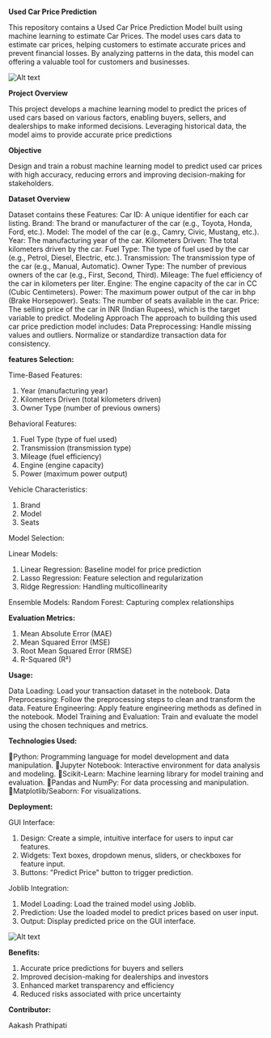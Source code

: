 **Used Car Price Prediction**

This repository contains a Used Car Price Prediction Model built using machine learning to estimate Car Prices. The model uses cars data to estimate car prices, helping customers to estimate accurate prices and prevent financial losses. By analyzing patterns in the data, this model can offering a valuable tool for customers and businesses.


![Alt text](https://miro.medium.com/v2/resize:fit:828/format:webp/1*ftnM93QhlS0A7I55QegbrA.jpeg)

**Project Overview**

 This project develops a machine learning model to predict the prices of used cars based on various factors, enabling buyers, sellers, and dealerships to make informed decisions. Leveraging historical data, the model aims to provide accurate price predictions
 
**Objective**

Design and train a robust machine learning model to predict used car prices with high accuracy, reducing errors and improving decision-making for stakeholders.

**Dataset Overview**

Dataset contains these Features:
Car ID: A unique identifier for each car listing.
Brand: The brand or manufacturer of the car (e.g., Toyota, Honda, Ford, etc.).
Model: The model of the car (e.g., Camry, Civic, Mustang, etc.).
Year: The manufacturing year of the car.
Kilometers Driven: The total kilometers driven by the car.
Fuel Type: The type of fuel used by the car (e.g., Petrol, Diesel, Electric, etc.).
Transmission: The transmission type of the car (e.g., Manual, Automatic).
Owner Type: The number of previous owners of the car (e.g., First, Second, Third).
Mileage: The fuel efficiency of the car in kilometers per liter.
Engine: The engine capacity of the car in CC (Cubic Centimeters).
Power: The maximum power output of the car in bhp (Brake Horsepower).
Seats: The number of seats available in the car.
Price: The selling price of the car in INR (Indian Rupees), which is the target variable to predict.
Modeling Approach
The approach to building this used car price prediction model includes:
Data Preprocessing:
Handle missing values and outliers.
Normalize or standardize transaction data for consistency.

**features Selection:**

Time-Based Features:
1. Year (manufacturing year)
2. Kilometers Driven (total kilometers driven)
3. Owner Type (number of previous owners) 

Behavioral Features:            
1. Fuel Type (type of fuel used)
2. Transmission (transmission type)
3. Mileage (fuel efficiency)
4. Engine (engine capacity)
5. Power (maximum power output)
   
Vehicle Characteristics:
1. Brand
2. Model
3. Seats
   
Model Selection:

Linear Models:
1. Linear Regression: Baseline model for price prediction
2. Lasso Regression: Feature selection and regularization
3. Ridge Regression: Handling multicollinearity

Ensemble Models:
Random Forest: Capturing complex relationships

**Evaluation Metrics:**
1. Mean Absolute Error (MAE)
2. Mean Squared Error (MSE)
3. Root Mean Squared Error (RMSE)
4. R-Squared (R²)  
    
**Usage:**

Data Loading: Load your transaction dataset in the notebook.
Data Preprocessing: Follow the preprocessing steps to clean and transform the data.
Feature Engineering: Apply feature engineering methods as defined in the notebook.
Model Training and Evaluation: Train and evaluate the model using the chosen techniques and metrics.

**Technologies Used:**

Python: Programming language for model development and data manipulation.
Jupyter Notebook: Interactive environment for data analysis and modeling.
Scikit-Learn: Machine learning library for model training and evaluation.
Pandas and NumPy: For data processing and manipulation.
Matplotlib/Seaborn: For visualizations.

**Deployment:**
      
GUI Interface:
1. Design: Create a simple, intuitive interface for users to input car     features.
2. Widgets: Text boxes, dropdown menus, sliders, or checkboxes for feature input.
3. Buttons: "Predict Price" button to trigger prediction.

Joblib Integration:
1. Model Loading: Load the trained model using Joblib.
2. Prediction: Use the loaded model to predict prices based on user input.
3. Output: Display predicted price on the GUI interface.

![Alt text](https://miro.medium.com/v2/resize:fit:1100/format:webp/1*ja4lNJ51bI28KceGrCiY5g.png)


**Benefits:**

1. Accurate price predictions for buyers and sellers
2. Improved decision-making for dealerships and investors
3. Enhanced market transparency and efficiency
4. Reduced risks associated with price uncertainty

**Contributor:**

Aakash Prathipati
